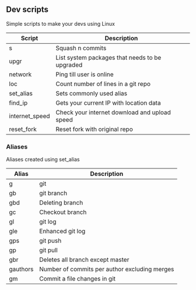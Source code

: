 ## Dev scripts

Simple scripts to make your devs using Linux

| Script         | Description                                    |
| ---------------| ---------------------------------------------- |
| s              | Squash n commits                               |
| upgr           | List system packages that needs to be upgraded |
| network        | Ping till user is online                       |
| loc            | Count number of lines in a git repo            |
| set_alias      | Sets commonly used alias                       |
| find_ip        | Gets your current IP with location data        |
| internet_speed | Check your internet download and upload speed  |
| reset_fork     | Reset fork with original repo                  |

### Aliases

Aliases created using set_alias

| Alias    | Description                                   |
| ---------| --------------------------------------------- |
| g        | git                                           |
| gb       | git branch                                    |
| gbd      | Deleting branch                               |
| gc       | Checkout branch                               |
| gl       | git log                                       |
| gle      | Enhanced git log                              |
| gps      | git push                                      |
| gp       | git pull                                      |
| gbr      | Deletes all branch except master              |
| gauthors | Number of commits per author excluding merges |
| gm       | Commit a file changes in git                  |